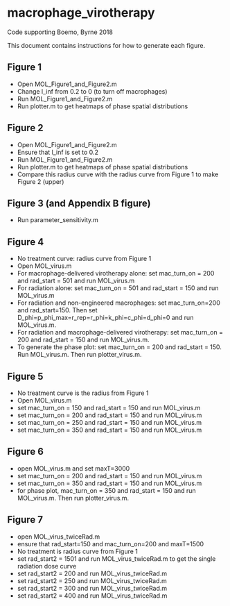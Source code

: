 # macrophage_virotherapy
Code supporting Boemo, Byrne 2018

This document contains instructions for how to generate each figure.

## Figure 1
- Open MOL_Figure1_and_Figure2.m
- Change l_inf from 0.2 to 0 (to turn off macrophages)
- Run MOL_Figure1_and_Figure2.m
- Run plotter.m to get heatmaps of phase spatial distributions

## Figure 2
- Open MOL_Figure1_and_Figure2.m
- Ensure that l_inf is set to 0.2
- Run MOL_Figure1_and_Figure2.m
- Run plotter.m to get heatmaps of phase spatial distributions
- Compare this radius curve with the radius curve from Figure 1 to make Figure 2 (upper)

## Figure 3 (and Appendix B figure)
- Run parameter_sensitivity.m

## Figure 4
- No treatment curve: radius curve from Figure 1
- Open MOL_virus.m
- For macrophage-delivered virotherapy alone: set mac_turn_on = 200 and rad_start = 501 and run MOL_virus.m
- For radiation alone: set mac_turn_on = 501 and rad_start = 150 and run MOL_virus.m
- For radiation and non-engineered macrophages: set mac_turn_on=200 and rad_start=150.  Then set D_phi=p_phi_max=r_rep=r_phi=k_phi=c_phi=d_phi=0 and run MOL_virus.m.
- For radiation and macrophage-delivered virotherapy: set mac_turn_on = 200 and rad_start = 150 and run MOL_virus.m.
- To generate the phase plot: set mac_turn_on = 200 and rad_start = 150.  Run MOL_virus.m.  Then run plotter_virus.m.

## Figure 5
- No treatment curve is the radius from Figure 1
- Open MOL_virus.m
- set mac_turn_on = 150 and rad_start = 150 and run MOL_virus.m
- set mac_turn_on = 200 and rad_start = 150 and run MOL_virus.m
- set mac_turn_on = 250 and rad_start = 150 and run MOL_virus.m
- set mac_turn_on = 350 and rad_start = 150 and run MOL_virus.m

## Figure 6
- open MOL_virus.m and set maxT=3000
- set mac_turn_on = 200 and rad_start = 150 and run MOL_virus.m
- set mac_turn_on = 350 and rad_start = 150 and run MOL_virus.m
- for phase plot, mac_turn_on = 350 and rad_start = 150 and run MOL_virus.m.  Then run plotter_virus.m.

## Figure 7
- open MOL_virus_twiceRad.m
- ensure that rad_start=150 and mac_turn_on=200 and maxT=1500
- No treatment is radius curve from Figure 1
- set rad_start2 = 1501 and run MOL_virus_twiceRad.m to get the single radiation dose curve
- set rad_start2 = 200 and run MOL_virus_twiceRad.m
- set rad_start2 = 250 and run MOL_virus_twiceRad.m
- set rad_start2 = 300 and run MOL_virus_twiceRad.m
- set rad_start2 = 400 and run MOL_virus_twiceRad.m






